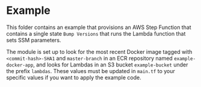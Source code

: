 # Example
This folder contains an example that provisions an AWS Step Function that contains a single state `Bump Versions` that runs the Lambda function that sets SSM parameters.

The module is set up to look for the most recent Docker image tagged with `<commit-hash>-SHA1` and `master-branch` in an ECR repository named `example-docker-app`, and looks for Lambdas in an S3 bucket `example-bucket` under the prefix `lambdas`. These values must be updated in `main.tf` to your specific values if you want to apply the example code.
